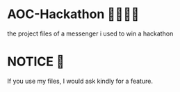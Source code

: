 # AOC-Hackathon 👩‍💻👩‍💻
the project files of a messenger i used to win a hackathon

# NOTICE 🚨
If you use my files, I would ask kindly for a feature.
